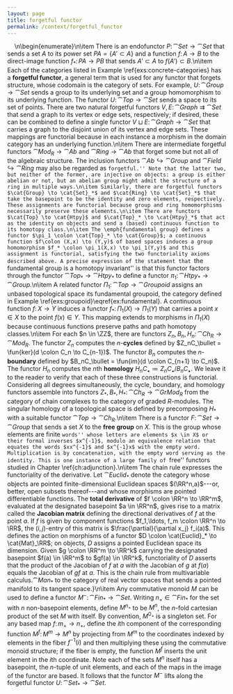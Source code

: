 ```yaml
---
layout: page
title: forgetful functor
permalink: /context/forgetful_functor
---
```

$\quad$\n\begin{enumerate}\n\item There is an endofunctor $P \colon \cat{Set} \to \cat{Set}$ that sends a set $A$ to its power set $PA = \{ A' \subset A\}$ and a function $f \colon A \to B$ to the direct-image function $f_* \colon PA \to PB$ that sends $A' \subset A$ to $f(A') \subset B$.\n\item Each of the categories listed in Example \ref{exs:concrete-categories} has a **forgetful functor**, a general term that is used for any functor that forgets structure, whose codomain is the category of sets. For example, $U \colon \cat{Group} \to \cat{Set}$ sends a group to its underlying set and a group homomorphism to its underlying function. The functor $U \colon \cat{Top} \to \cat{Set}$ sends a space to its set of points. There are two natural forgetful functors $V,E \colon \cat{Graph} \rightrightarrows \cat{Set}$ that send a graph to its vertex or edge sets, respectively; if desired, these can be combined to define a single functor $V \sqcup E \colon \cat{Graph} \to \cat{Set}$ that carries a graph to the disjoint union of its vertex and edge sets. These mappings are functorial because in each instance a morphism in the domain category has an underlying function.\n\item There are intermediate forgetful functors $\cat{Mod}_R \to \cat{Ab}$ and $\cat{Ring} \to \cat{Ab}$ that forget some but not all of the algebraic structure. The inclusion functors $\cat{Ab} \hookrightarrow \cat{Group}$ and $\cat{Field} \hookrightarrow \cat{Ring}$ may also be regarded as ``forgetful.'' Note that the latter two, but neither of the former, are injective on objects: a group is either abelian or not, but an abelian group might admit the structure of a ring in multiple ways.\n\item Similarly, there are forgetful functors $\cat{Group} \to \cat{Set}_*$ and $\cat{Ring} \to \cat{Set}_*$ that take the basepoint to be the identity and zero elements, respectively. These assignments are functorial because group and ring homomorphisms necessarily preserve these elements.\n\item There are functors $\cat{Top} \to \cat{Htpy}$ and $\cat{Top}_* \to \cat{Htpy}_*$ that act as the identity on objects and send a (based) continuous function to its homotopy class.\n\item The \emph{fundamental group} defines a functor $\pi_1 \colon \cat{Top}_* \to \cat{Group}$; a continuous function $f\colon (X,x) \to (Y,y)$ of based spaces induces a group homomorphism $f_* \colon \pi_1(X,x) \to \pi_1(Y,y)$ and this assignment is functorial, satisfying the two functoriality axioms described above. A precise expression of the statement that ``the fundamental group is a homotopy invariant'' is that this functor factors through the functor $\cat{Top}_* \to \cat{Htpy}_*$ to define a functor $\pi_1 \colon \cat{Htpy}_* \to \cat{Group}$.\n\item A related functor $\Pi_1 \colon \cat{Top} \to \cat{Groupoid}$ assigns an unbased topological space its fundamental groupoid, the category defined in Example \ref{exs:groupoid}\eqref{ex:fundamental}. A continuous function $f \colon X \to Y$ induces a functor $f_* \colon \Pi_1(X) \to \Pi_1(Y)$ that carries a point $x \in X$ to the point $f(x) \in Y$. This mapping extends to morphisms in $\Pi_1(X)$ because continuous functions preserve paths and path homotopy classes.\n\item For each $n \in \ZZ$, there are functors $Z_n, B_n, H_n \colon \cat{Ch}_R \to \cat{Mod}_R$. The functor $Z_n$ computes the $n$-**cycles** defined by $Z_nC_\bullet = \fun{ker}(d \colon C_n \to C_{n-1})$. The functor $B_n$ computes the $n$-**boundary** defined by $B_nC_\bullet = \fun{im}(d \colon C_{n+1} \to C_n)$. The functor $H_n$ computes the $n$th **homology** $H_nC_\bullet \coloneqq Z_nC_\bullet / B_nC_\bullet$. We leave it to the reader to verify that each of these three constructions is functorial. Considering all degrees simultaneously, the cycle, boundary, and homology functors assemble into functors $Z_*,B_*, H_* \colon \cat{Ch}_R \to \cat{GrMod}_R$ from the category of chain complexes to the category of graded $R$-modules. The singular homology of a topological space is defined by precomposing $H_*$ with a suitable functor $\cat{Top} \to \cat{Ch}_R$.\n\item There is a functor $F \colon \cat{Set} \to \cat{Group}$ that sends a set $X$ to the **free group** on $X$. This is the group whose elements are finite ``words'' whose letters are elements $x \in X$ or their formal inverses $x^{-1}$, modulo an equivalence relation that equates the words $xx^{-1}$ and $x^{-1}x$ with the empty word. Multiplication is by concatenation, with the empty word serving as the identity. This is one instance of a large family of ``free'' functors studied in Chapter \ref{ch:adjunction}.\n\item The chain rule expresses the functoriality of the derivative. Let $\cat{Euclid}_*$ denote the category whose objects are pointed finite-dimensional Euclidean spaces $(\RR^n,a)$---or, better, open subsets thereof---and whose morphisms are pointed differentiable functions. The **total derivative** of $f \colon \RR^n \to \RR^m$, evaluated at the designated basepoint $a \in \RR^n$,  gives rise to a matrix called the **Jacobian matrix** defining the directional derivatives of $f$ at the point $a$. If $f$ is given by component functions $f_1,\ldots, f_m \colon \RR^n \to \RR$, the $(i,j)$-entry of this matrix is $\frac{\partial}{\partial x_j} f_i(a)$.  This defines the action on morphisms of a functor $D \colon \cat{Euclid}_* \to \cat{Mat}_\RR$; on objects, $D$ assigns a pointed Euclidean space its dimension. Given $g \colon \RR^m \to \RR^k$ carrying the designated basepoint $f(a) \in \RR^m$ to $gf(a) \in \RR^k$, functoriality of $D$ asserts that the product of the Jacobian of $f$ at $a$ with the Jacobian of $g$ at $f(a)$ equals the Jacobian of $gf$ at $a$. This is the chain rule from multivariable calculus.$\cat{Man}_*$ to the category of real vector spaces that sends a pointed manifold to its tangent space.}\n\item Any commutative monoid $M$ can be used to define a functor $M^{-} \colon \cat{Fin}_* \to \cat{Set}$. Writing $n_+ \in \cat{Fin}_*$ for the set with $n$ non-basepoint elements, define $M^{n_+}$ to be $M^n$, the $n$-fold cartesian product of the set $M$ with itself. By convention, $M^{0_+}$ is a singleton set. For any based map $f \colon m_+ \to n_+$, define the $i$th component of the corresponding function $M^f \colon M^m \to M^n$ by projecting from $M^m$ to the coordinates indexed by elements in the fiber $f^{-1}(i)$ and then multiplying these using the commutative monoid structure; if the fiber is empty, the function $M^f$ inserts the unit element in the $i$th coordinate. Note each of the sets $M^n$ itself has a basepoint, the $n$-tuple of unit elements, and each of the maps in the image of the functor are based. It follows that the functor $M^{-}$ lifts along the forgetful functor $U \colon \cat{Set}_* \to \cat{Set}$.
